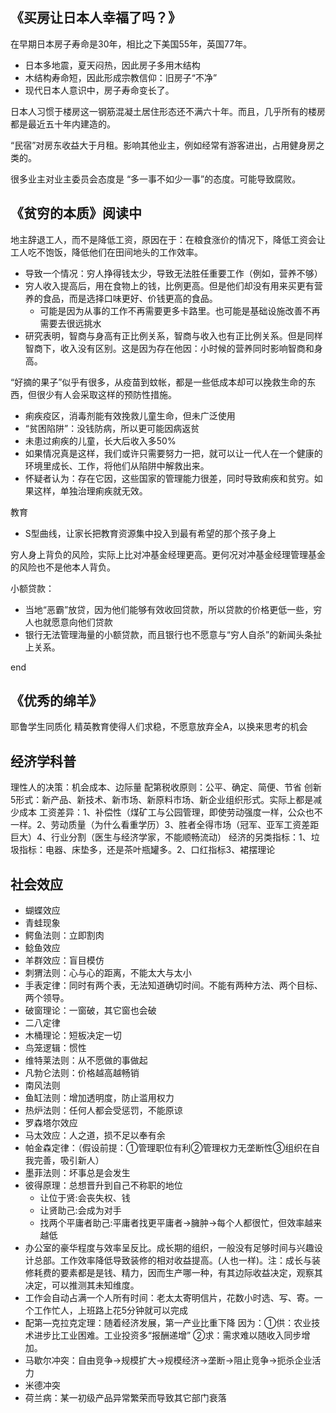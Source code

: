 ## 《买房让日本人幸福了吗？》

在早期日本房子寿命是30年，相比之下美国55年，英国77年。
- 日本多地震，夏天闷热，因此房子多用木结构
- 木结构寿命短，因此形成宗教信仰：旧房子“不净”
- 现代日本人意识中，房子寿命变长了。

日本人习惯于楼房这一钢筋混凝土居住形态还不满六十年。而且，几乎所有的楼房都是最近五十年内建造的。

“民宿”对房东收益大于月租。影响其他业主，例如经常有游客进出，占用健身房之类的。

很多业主对业主委员会态度是 “多一事不如少一事”的态度。可能导致腐败。


## 《贫穷的本质》阅读中

地主辞退工人，而不是降低工资，原因在于：在粮食涨价的情况下，降低工资会让工人吃不饱饭，降低他们在田间地头的工作效率。
- 导致一个情况：穷人挣得钱太少，导致无法胜任重要工作（例如，营养不够）
- 穷人收入提高后，用在食物上的钱，比例更高。但是他们却没有用来买更有营养的食品，而是选择口味更好、价钱更高的食品。
    - 可能是因为从事的工作不再需要更多卡路里。也可能是基础设施改善不再需要去很远挑水
- 研究表明，智商与身高有正比例关系，智商与收入也有正比例关系。但是同样智商下，收入没有区别。这是因为存在他因：小时候的营养同时影响智商和身高。


“好摘的果子”似乎有很多，从疫苗到蚊帐，都是一些低成本却可以挽救生命的东西，但很少有人会采取这样的预防性措施。
- 痢疾疫区，消毒剂能有效挽救儿童生命，但未广泛使用
- “贫困陷阱”：没钱防病，所以更可能因病返贫
- 未患过痢疾的儿童，长大后收入多50%
- 如果情况真是这样，我们或许只需要努力一把，就可以让一代人在一个健康的环境里成长、工作，将他们从陷阱中解救出来。
- 怀疑者认为：存在它因，这些国家的管理能力很差，同时导致痢疾和贫穷。如果这样，单独治理痢疾就无效。


教育
- S型曲线，让家长把教育资源集中投入到最有希望的那个孩子身上


穷人身上背负的风险，实际上比对冲基金经理更高。更何况对冲基金经理管理基金的风险也不是他本人背负。

小额贷款：
- 当地“恶霸”放贷，因为他们能够有效收回贷款，所以贷款的价格更低一些，穷人也就愿意向他们贷款
- 银行无法管理海量的小额贷款，而且银行也不愿意与“穷人自杀”的新闻头条扯上关系。



end



## 《优秀的绵羊》
耶鲁学生同质化
精英教育使得人们求稳，不愿意放弃全A，以换来思考的机会


## 经济学科普
理性人的决策：机会成本、边际量
配第税收原则：公平、确定、简便、节省
创新5形式：新产品、新技术、新市场、新原料市场、新企业组织形式。实际上都是减少成本
工资差异：1、补偿性（煤矿工与公园管理，即使劳动强度一样，公众也不一样。2、劳动质量（为什么看重学历）3、胜者全得市场（冠军、亚军工资差距巨大）4、行业分割（医生与经济学家，不能顺畅流动）
经济的另类指标：1、垃圾指标：电器、床垫多，还是茶叶瓶罐多。2、口红指标3、裙摆理论


## 社会效应
- 蝴蝶效应
- 青蛙现象
- 鳄鱼法则：立即割肉
- 鲶鱼效应
- 羊群效应：盲目模仿
- 刺猬法则：心与心的距离，不能太大与太小
- 手表定律：同时有两个表，无法知道确切时间。不能有两种方法、两个目标、两个领导。
- 破窗理论：一窗破，其它窗也会破
- 二八定律
- 木桶理论：短板决定一切
- 鸟笼逻辑：惯性
- 维特莱法则：从不愿做的事做起
- 凡勃仑法则：价格越高越畅销
- 南风法则
- 鱼缸法则：增加透明度，防止滥用权力
- 热炉法则：任何人都会受惩罚，不能原谅
- 罗森塔尔效应
- 马太效应：人之道，损不足以奉有余
- 帕金森定律：（假设前提：①管理职位有利②管理权力无垄断性③组织在自我完善，吸引新人）
- 墨菲法则：坏事总是会发生
- 彼得原理：总想晋升到自己不称职的地位
    - 让位于贤:会丧失权、钱
    - 让贤助己:会成为对手
    - 找两个平庸者助己:平庸者找更平庸者→臃肿→每个人都很忙，但效率越来越低
- 办公室的豪华程度与效率呈反比。成长期的组织，一般没有足够时间与兴趣设计总部。工作效率降低导致装修的相对收益提高。(人也一样)。注：成长与装修耗费的要素都是是钱、精力，因而生产哪一种，有其边际收益决定，观察其决定，可以推测其未知维度。
- 工作会自动占满一个人所有时间：老太太寄明信片，花数小时选、写、寄。一个工作忙人，上班路上花5分钟就可以完成
- 配第—克拉克定理：随着经济发展，第一产业比重下降
因为：①供：农业技术进步比工业困难。工业投资多“报酬递增”
   ②求：需求难以随收入同步增加。
- 马歇尔冲突：自由竞争→规模扩大→规模经济→垄断→阻止竞争→扼杀企业活力
- 米德冲突
- 荷兰病：某一初级产品异常繁荣而导致其它部门衰落
